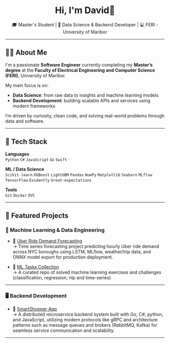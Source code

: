 <h1 align="center">Hi, I'm David👋</h1>
<p align="center">
  🎓 Master's Student | 🧠 Data Science & Backend Developer | 💻 FERI - University of Maribor
</p>

---

## 🧑‍💻 About Me

I'm a passionate **Software Engineer** currently completing my **Master’s degree** at the **Faculty of Electrical Engineering and Computer Science (FERI)**, University of Maribor.  

My main focus is on:
- **Data Science**: from raw data to insights and machine learning models  
- **Backend Development**: building scalable APIs and services using modern frameworks  

I’m driven by curiosity, clean code, and solving real-world problems through data and software.

---

## 🔧 Tech Stack

**Languages**  
`Python` `C#` `JavaScript` `Go` `Swift`

**ML / Data Science**  
`Scikit-learn` `XGBoost` `LightGBM` `Pandas` `NumPy` `Matplotlib` `Seaborn` `MLflow` `TensorFlow` `Evidently` `Great-expectations`

**Tools**  
`Git` `Docker` `DVC`

---

## 🚀 Featured Projects

### 🧠 Machine Learning & Data Engineering

- 🚕 [Uber Ride Demand Forecasting](https://github.com/DavidBalazic/IIS_Vaje)  
  → Time series forecasting project predicting hourly Uber ride demand across NYC boroughs using LSTM, MLflow, weather/trip data, and ONNX model export for production deployment.

- 🧪 [ML Tasks Collection](https://github.com/DavidBalazic/MLProjects)  
  → A curated repo of solved machine learning exercises and challenges (classification, regression, nlp and time-series)

---

### 🖥️ Backend Development

- 🧾 [SmartShopper App](https://github.com/DavidBalazic/SmartShopperApp)  
  → A distributed microservice backend system built with Go, C#, python, and JavaScript, utilizing modern protocols like gRPC and architecture patterns such as message queues and brokers (RabbitMQ, Kafka) for seamless service communication and scalability.

---
